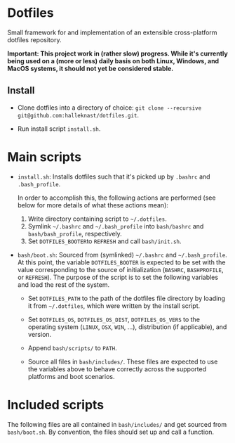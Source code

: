 # Dotfiles

Small framework for and implementation of an
extensible cross-platform dotfiles repository.

**Important: This project work in (rather slow) progress.
While it's currently being used on a (more or less) daily basis on both
Linux, Windows, and MacOS systems,
it should not yet be considered stable.**

## Install

* Clone dotfiles into a directory of choice:
  `git clone --recursive git@github.com:halleknast/dotfiles.git`.

* Run install script `install.sh`.

# Main scripts

* `install.sh`: Installs dotfiles such that it's picked up
  by `.bashrc` and `.bash_profile`.
  
    In order to accomplish this, the following actions are performed
    (see below for more details of what these actions mean):
    
    1. Write directory containing script to `~/.dotfiles`.
    2. Symlink `~/.bashrc` and `~/.bash_profile` into
       `bash/bashrc` and `bash/bash_profile`, respectively.
    3. Set `DOTFILES_BOOTER`to `REFRESH` and call `bash/init.sh`.
  
* `bash/boot.sh`: Sourced from (symlinked) `~/.bashrc` and `~/.bash_profile`.
  At this point, the variable `DOTFILES_BOOTER` is expected to be set with
  the value corresponding to the source of initialization
  (`BASHRC`, `BASHPROFILE`, or `REFRESH`).
  The purpose of the script is to set the following variables and
  load the rest of the system.
  
    * Set `DOTFILES_PATH` to the path of the dotfiles file directory
      by loading it from `~/.dotfiles`,
      which were written by the install script.
    
    * Set `DOTFILES_OS`, `DOTFILES_OS_DIST`, `DOTFILES_OS_VERS`
      to the operating system (`LINUX`, `OSX`, `WIN`, ...),
      distribution (if applicable), and version.
    
    * Append `bash/scripts/` to `PATH`.
    
    * Source all files in `bash/includes/`.
      These files are expected to use the variables above to behave
      correctly across the supported platforms and boot scenarios.

# Included scripts

The following files are all contained in `bash/includes/` and get sourced from `bash/boot.sh`.
By convention, the files should set up and call a function.
